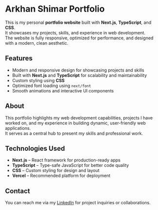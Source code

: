 # Arkhan Shimar Portfolio

This is my personal **portfolio website** built with **Next.js**, **TypeScript**, and **CSS**.  
It showcases my projects, skills, and experience in web development.  
The website is fully responsive, optimized for performance, and designed with a modern, clean aesthetic.  

## Features
- Modern and responsive design for showcasing projects and skills  
- Built with **Next.js** and **TypeScript** for scalability and maintainability  
- Custom styling using **CSS**  
- Optimized font loading using `next/font`  
- Smooth animations and interactive UI components  

## About
This portfolio highlights my web development capabilities, projects I have worked on, and my experience in building dynamic, user-friendly web applications.  
It serves as a central hub to present my skills and professional work.  

## Technologies Used
- **Next.js** – React framework for production-ready apps  
- **TypeScript** – Type-safe JavaScript for better code quality  
- **CSS** – Custom styling for design and layout  
- **Vercel** – Recommended platform for deployment  

## Contact
You can reach me via my [LinkedIn](https://www.linkedin.com/in/arkhan-shimar-77b3072ab) for project inquiries or collaborations.
